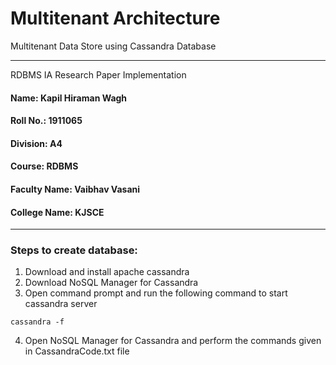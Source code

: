 # Multitenant Architecture
Multitenant Data Store using Cassandra Database

-----------------------------------------------------------------------------------------

RDBMS IA Research Paper Implementation

#### Name: Kapil Hiraman Wagh
#### Roll No.: 1911065
#### Division: A4
#### Course: RDBMS
#### Faculty Name: Vaibhav Vasani
#### College Name: KJSCE

-----------------------------------------------------------------------------------------

### Steps to create database:

1) Download and install apache cassandra
2) Download NoSQL Manager for Cassandra
3) Open command prompt and run the following command to start cassandra server
```
cassandra -f
```
4) Open NoSQL Manager for Cassandra and perform the commands given in CassandraCode.txt file
